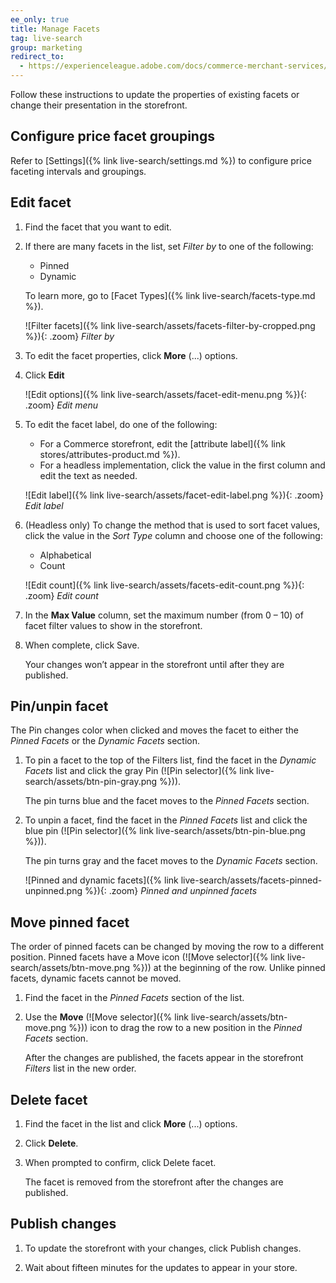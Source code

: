 ```yaml
---
ee_only: true
title: Manage Facets
tag: live-search
group: marketing
redirect_to:
  - https://experienceleague.adobe.com/docs/commerce-merchant-services/live-search/live-search-admin/facets/facets-manage.html
---
```


Follow these instructions to update the properties of existing facets or change their presentation in the storefront.

## Configure price facet groupings

Refer to [Settings]({% link live-search/settings.md %}) to configure price faceting intervals and groupings.

## Edit facet

1. Find the facet that you want to edit.

1. If there are many facets in the list, set _Filter by_ to one of the following:

     - Pinned
     - Dynamic

     To learn more, go to [Facet Types]({% link live-search/facets-type.md %}).

     ![Filter facets]({% link live-search/assets/facets-filter-by-cropped.png %}){: .zoom}
     _Filter by_

1. To edit the facet properties, click **More** (...) options.

1. Click **Edit**

     ![Edit options]({% link live-search/assets/facet-edit-menu.png %}){: .zoom}
     _Edit menu_

1. To edit the facet label, do one of the following:

     - For a Commerce storefront, edit the [attribute label]({% link stores/attributes-product.md %}).
     - For a headless implementation, click the value in the first column and edit the text as needed.

     ![Edit label]({% link live-search/assets/facet-edit-label.png %}){: .zoom}
     _Edit label_

1. (Headless only) To change the method that is used to sort facet values, click the value in the _Sort Type_ column and choose one of the following:

     - Alphabetical
     - Count

     ![Edit count]({% link live-search/assets/facets-edit-count.png %}){: .zoom}
     _Edit count_

1. In the **Max Value** column, set the maximum number (from 0 – 10) of facet filter values to show in the storefront.

1. When complete, click <span class="btn">Save</span>.

     Your changes won’t appear in the storefront until after they are published.

## Pin/unpin facet

The Pin changes color when clicked and moves the facet to either the _Pinned Facets_ or the _Dynamic Facets_ section.

1. To pin a facet to the top of the Filters list, find the facet in the _Dynamic Facets_ list and click the gray Pin (![Pin selector]({% link live-search/assets/btn-pin-gray.png %})).

     The pin turns blue and the facet moves to the _Pinned Facets_ section.

1. To unpin a facet, find the facet in the _Pinned Facets_ list and click the blue pin (![Pin selector]({% link live-search/assets/btn-pin-blue.png %})).

     The pin turns gray and the facet moves to the _Dynamic Facets_ section.

     ![Pinned and dynamic facets]({% link live-search/assets/facets-pinned-unpinned.png %}){: .zoom}
     _Pinned and unpinned facets_

## Move pinned facet

The order of pinned facets can be changed by moving the row to a different position. Pinned facets have a Move icon (![Move selector]({% link live-search/assets/btn-move.png %})) at the beginning of the row. Unlike pinned facets, dynamic facets cannot be moved.

1. Find the facet in the _Pinned Facets_ section of the list.

1. Use the **Move** (![Move selector]({% link live-search/assets/btn-move.png %})) icon to drag the row to a new position in the _Pinned Facets_ section.

     After the changes are published, the facets appear in the storefront _Filters_ list in the new order.

## Delete facet

1. Find the facet in the list and click **More** (...) options.

1. Click **Delete**.

1. When prompted to confirm, click <span class="btn">Delete facet</span>.

     The facet is removed from the storefront after the changes are published.

## Publish changes

1. To update the storefront with your changes, click <span class="btn">Publish changes</span>.

1. Wait about fifteen minutes for the updates to appear in your store.
